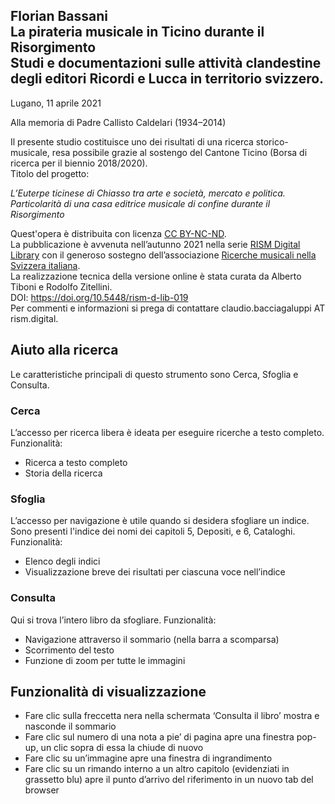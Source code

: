## Florian Bassani <br>La pirateria musicale in Ticino durante il Risorgimento <br>Studi e documentazioni sulle attività clandestine <br>degli editori Ricordi e Lucca in territorio svizzero.

Lugano, 11 aprile 2021

Alla memoria di Padre Callisto Caldelari (1934–2014)



Il presente studio costituisce uno dei risultati di una ricerca storico-musicale, resa possibile grazie al sostengo del Cantone Ticino (Borsa di ricerca per il biennio 2018/2020). <br>Titolo del progetto: 

*L’Euterpe ticinese di Chiasso tra arte e società, mercato e politica. <br> Particolarità di una casa editrice musicale di confine durante il Risorgimento*

Quest'opera è distribuita con licenza [CC BY-NC-ND](http://creativecommons.org/licenses/by-nc-nd/4.0/deed.it). <br>La pubblicazione è avvenuta nell’autunno 2021 nella serie [RISM Digital Library](https://rism.digital/it/publications/d-lib.html) con il generoso sostegno dell’associazione [Ricerche musicali nella Svizzera italiana](http://www.ricercamusica.ch/index.htm). <br>La realizzazione tecnica della versione online è stata curata da Alberto Tiboni e Rodolfo Zitellini. <br>DOI: <https://doi.org/10.5448/rism-d-lib-019> <br>Per commenti e informazioni si prega di contattare claudio.bacciagaluppi AT rism.digital.



## Aiuto alla ricerca
Le caratteristiche principali di questo strumento sono Cerca, Sfoglia e Consulta.

### Cerca
L’accesso per ricerca libera è ideata per eseguire ricerche a testo completo. Funzionalità:
- Ricerca a testo completo
- Storia della ricerca

### Sfoglia
L’accesso per navigazione è utile quando si desidera sfogliare un indice. Sono presenti l'indice dei nomi dei capitoli 5, Depositi, e 6, Cataloghi. Funzionalità:
- Elenco degli indici
- Visualizzazione breve dei risultati per ciascuna voce nell’indice

### Consulta
Qui si trova l’intero libro da sfogliare. Funzionalità:
- Navigazione attraverso il sommario (nella barra a scomparsa)
- Scorrimento del testo
- Funzione di zoom per tutte le immagini



## Funzionalità di visualizzazione
- Fare clic sulla freccetta nera nella schermata ‘Consulta il libro’ mostra e nasconde il sommario
- Fare clic sul numero di una nota a pie’ di pagina apre una finestra pop-up, un clic sopra di essa la chiude di nuovo
- Fare clic su un’immagine apre una finestra di ingrandimento
- Fare clic su un rimando interno a un altro capitolo (evidenziati in grassetto blu) apre il punto d’arrivo del riferimento in un nuovo tab del browser
